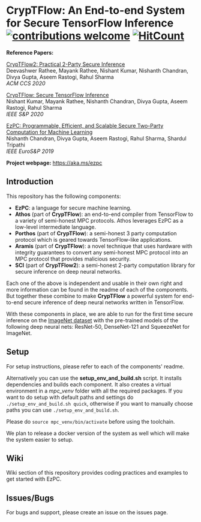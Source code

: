 # CrypTFlow: An End-to-end System for Secure TensorFlow Inference [![contributions welcome](https://img.shields.io/badge/contributions-welcome-brightgreen.svg?style=flat)](https://github.com/mpc-msri/EzPC/issues) [![HitCount](http://hits.dwyl.io/mpc-msri/EzPC.svg)](http://hits.dwyl.io/mpc-msri/EzPC)

**Reference Papers:**  

[CrypTFlow2: Practical 2-Party Secure Inference](https://eprint.iacr.org/2020/1002)  
Deevashwer Rathee, Mayank Rathee, Nishant Kumar, Nishanth Chandran, Divya Gupta, Aseem Rastogi, Rahul Sharma  
*ACM CCS 2020*

[CrypTFlow: Secure TensorFlow Inference](https://eprint.iacr.org/2019/1049)  
Nishant Kumar, Mayank Rathee, Nishanth Chandran, Divya Gupta, Aseem Rastogi, Rahul Sharma  
*IEEE S&P 2020*

[EzPC: Programmable, Efficient, and Scalable Secure Two-Party Computation for Machine Learning](https://eprint.iacr.org/2017/1109.pdf)  
Nishanth Chandran, Divya Gupta, Aseem Rastogi, Rahul Sharma, Shardul Tripathi  
*IEEE EuroS&P 2019*

**Project webpage:** <https://aka.ms/ezpc>

## Introduction
This repository has the following components:  

- **EzPC**: a language for secure machine learning.
- **Athos** (part of **CrypTFlow**): an end-to-end compiler from TensorFlow to a variety of semi-honest MPC protocols. Athos leverages EzPC as a low-level intermediate language.
- **Porthos** (part of **CrypTFlow**): a semi-honest 3 party computation protocol which is geared towards TensorFlow-like applications.
- **Aramis** (part of **CrypTFlow**): a novel technique that uses hardware with integrity guarantees to convert any semi-honest MPC protocol into an MPC protocol that provides malicious security.
- **SCI** (part of **CrypTFlow2**): a semi-honest 2-party computation library for secure inference on deep neural networks.

Each one of the above is independent and usable in their own right and more information can be found in the readme of each of the components. But together these combine to make **CrypTFlow** a powerful system for end-to-end secure inference of deep neural networks written in TensorFlow.

With these components in place, we are able to run for the first time secure inference on the [ImageNet dataset]([http://www.image-net.org) with the pre-trained models of the following deep neural nets: ResNet-50, DenseNet-121 and SqueezeNet for ImageNet.

## Setup
For setup instructions, please refer to each of the components' readme.

Alternatively you can use the **setup_env_and_build.sh** script. It installs dependencies and builds each component. It also creates a virtual environment in a *mpc_venv* folder with all the required packages. If you want to do setup with default paths and settings do ``./setup_env_and_build.sh quick``, otherwise if you want to manually choose paths you can use ``./setup_env_and_build.sh``.

Please do ``source mpc_venv/bin/activate`` before using the toolchain.

We plan to release a docker version of the system as well which will make the system easier to setup.

## Wiki
Wiki section of this repository provides coding practices and examples to get started with EzPC.

## Issues/Bugs
For bugs and support, please create an issue on the issues page.


